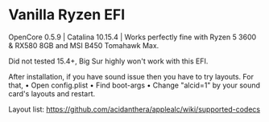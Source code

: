# Vanilla Ryzen EFI

OpenCore 0.5.9 | Catalina 10.15.4 | Works perfectly fine with Ryzen 5 3600 & RX580 8GB and MSI B450 Tomahawk Max.

Did not tested 15.4+, Big Sur highly won't work with this EFI.

After installation, if you have sound issue then you have to try layouts. For that, 
• Open config.plist
• Find boot-args
• Change "alcid=1" by your sound card's layouts and restart.

Layout list:
https://github.com/acidanthera/applealc/wiki/supported-codecs
